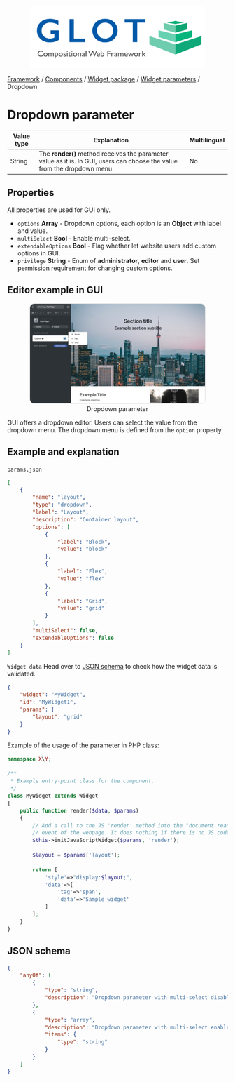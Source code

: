 <p align="center">
  <img src="../../assets/glot_logo_new.svg" width="400px" alt="glot: compositional web framework">
</p>

[Framework](../framework.md) / [Components](../components.md) / [Widget package](widget-packages.md) / [Widget parameters](widget-parameters.md) / Dropdown

# Dropdown parameter

| Value type | Explanation                                                                                                               | Multilingual |
| ---------- | ------------------------------------------------------------------------------------------------------------------------- | ------------ |
| String     | The **render()** method receives the parameter value as it is. In GUI, users can choose the value from the dropdown menu. | No           |

## Properties

All properties are used for GUI only.

-   `options` **Array** - Dropdown options, each option is an **Object** with label and value.
-   `multiSelect` **Bool** - Enable multi-select.
-   `extendableOptions` **Bool** - Flag whether let website users add custom options in GUI.
-   `privilege` **String** - Enum of **administrator**, **editor** and **user**. Set permission requirement for changing custom options.

## Editor example in GUI

<p align="center">
  <img src="../../assets/components/widget-parameters-dropdown.jpg" width="400px" alt="Dropdown parameter", style="border-radius:10px; border: 1px solid #ddd;">
<span style="display:block;">Dropdown parameter</span>
</p>

GUI offers a dropdown editor. Users can select the value from the dropdown menu. The dropdown menu is defined from the `option` property.

## Example and explanation

`params.json`

```json
[
    {
        "name": "layout",
        "type": "dropdown",
        "label": "Layout",
        "description": "Container layout",
        "options": [
            {
                "label": "Block",
                "value": "block"
            },
            {
                "label": "Flex",
                "value": "flex"
            },
            {
                "label": "Grid",
                "value": "grid"
            }
        ],
        "multiSelect": false,
        "extendableOptions": false
    }
]
```

`Widget data` Head over to [JSON schema](#json-schema) to check how the widget data is validated.

```json
{
    "widget": "MyWidget",
    "id": "MyWidget1",
    "params": {
        "layout": "grid"
    }
}
```

Example of the usage of the parameter in PHP class:

```php
namespace X\Y;

/**
 * Example entry-point class for the component.
 */
class MyWidget extends Widget
{
    public function render($data, $params)
    {
        // Add a call to the JS 'render' method into the "document ready"
        // event of the webpage. It does nothing if there is no JS code.
        $this->initJavaScriptWidget($params, 'render');

        $layout = $params['layout'];

        return [
            'style'=>"display:$layout;",
            'data'=>[
                'tag'=>'span',
                'data'=>'Sample widget'
            ]
        ];
    }
}

```

## JSON schema

```json
{
    "anyOf": [
        {
            "type": "string",
            "description": "Dropdown parameter with multi-select disabled"
        },
        {
            "type": "array",
            "description": "Dropdown parameter with multi-select enabled",
            "items": {
                "type": "string"
            }
        }
    ]
}
```
